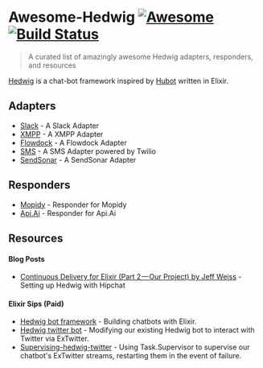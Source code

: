 # Awesome-Hedwig  [![Awesome](https://cdn.rawgit.com/sindresorhus/awesome/d7305f38d29fed78fa85652e3a63e154dd8e8829/media/badge.svg)](https://github.com/sindresorhus/awesome) [![Build Status](https://travis-ci.org/enilsen16/awesome-hedwig.svg?branch=master)](https://travis-ci.org/enilsen16/awesome-hedwig)

> A curated list of amazingly awesome Hedwig adapters, responders, and resources

[Hedwig](https://github.com/hedwig-im/hedwig) is a chat-bot framework inspired by [Hubot](https://hubot.github.com/) written in Elixir.

## Adapters
* [Slack](https://github.com/hedwig-im/hedwig_slack) - A Slack Adapter
* [XMPP](https://github.com/hedwig-im/hedwig_xmpp) - A XMPP Adapter
* [Flowdock](https://github.com/supernullset/hedwig_flowdock) - A Flowdock Adapter
* [SMS](https://github.com/bryanjos/hedwig_sms) - A SMS Adapter powered by Twilio
* [SendSonar](https://github.com/enilsen16/hedwig_sonar) - A SendSonar Adapter

## Responders
* [Mopidy](https://github.com/trestrantham/hedwig_mopidy) - Responder for Mopidy
* [Api.Ai](https://github.com/enilsen16/hedwig_api_ai) - Responder for Api.Ai

## Resources
#### Blog Posts
* [Continuous Delivery for Elixir (Part 2 — Our Project) by Jeff Weiss](https://medium.com/@jeffweiss/continuous-delivery-for-elixir-part-2-our-project-ae6406c6a990#.9bhu75oim) - Setting up Hedwig with Hipchat

#### Elixir Sips (Paid)
* [Hedwig bot framework](https://www.dailydrip.com/topics/elixir/drips/hedwig-bot-framework) - Building chatbots with Elixir.
* [Hedwig twitter bot](https://www.dailydrip.com/topics/elixir/drips/hedwig-twitter-bot) - Modifying our existing Hedwig bot to interact with Twitter via ExTwitter.
* [Supervising-hedwig-twitter](https://www.dailydrip.com/topics/elixir/drips/supervising-hedwig-twitter) - Using Task.Supervisor to supervise our chatbot's ExTwitter streams, restarting them in the event of failure.
